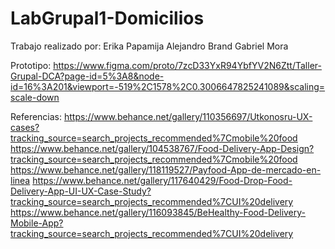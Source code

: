 # LabGrupal1-Domicilios
Trabajo realizado por:
Erika Papamija
Alejandro Brand
Gabriel Mora


Prototipo:
https://www.figma.com/proto/7zcD33YxR94YbfYV2N6Ztt/Taller-Grupal-DCA?page-id=5%3A8&node-id=16%3A201&viewport=-519%2C1578%2C0.3006647825241089&scaling=scale-down
 
Referencias:
https://www.behance.net/gallery/110356697/Utkonosru-UX-cases?tracking_source=search_projects_recommended%7Cmobile%20food
https://www.behance.net/gallery/104538767/Food-Delivery-App-Design?tracking_source=search_projects_recommended%7Cmobile%20food
https://www.behance.net/gallery/118119527/Payfood-App-de-mercado-en-linea
https://www.behance.net/gallery/117640429/Food-Drop-Food-Delivery-App-UI-UX-Case-Study?tracking_source=search_projects_recommended%7CUI%20delivery
https://www.behance.net/gallery/116093845/BeHealthy-Food-Delivery-Mobile-App?tracking_source=search_projects_recommended%7CUI%20delivery

